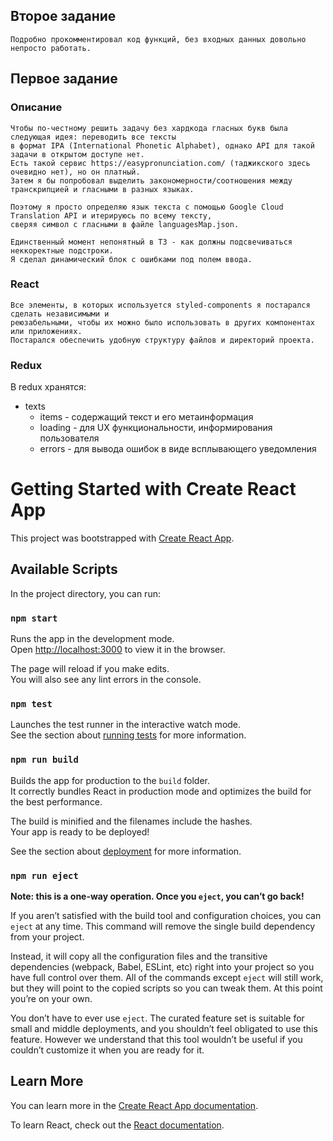 ## Второе задание 
    Подробно прокомментировал код функций, без входных данных довольно непросто работать.
## Первое задание
  ### Описание
    Чтобы по-честному решить задачу без хардкода гласных букв была следующая идея: переводить все тексты
    в формат IPA (International Phonetic Alphabet), однако API для такой задачи в открытом доступе нет.
    Есть такой сервис https://easypronunciation.com/ (таджикского здесь очевидно нет), но он платный.  
    Затем я бы попробовал выделить закономерности/соотношения между транскрипцией и гласными в разных языках.
    
    Поэтому я просто определяю язык текста с помощью Google Cloud Translation API и итерируюсь по всему тексту,
    сверяя символ с гласными в файле languagesMap.json.  
    
    Единственный момент непонятный в ТЗ - как должны подсвечиваться неккоректные подстроки. 
    Я сделал динамический блок с ошибками под полем ввода.
  ### React
    Все элементы, в которых используется styled-components я постарался сделать независимыми и 
    реюзабельными, чтобы их можно было использовать в других компонентах или приложениях.
    Постарался обеспечить удобную структуру файлов и директорий проекта.
  ### Redux
  В redux хранятся:
  - texts  
    - items - содержащий текст и его метаинформация
    - loading - для UX функциональности, информирования пользователя
    - errors - для вывода ошибок в виде всплывающего уведомления
   

# Getting Started with Create React App

This project was bootstrapped with [Create React App](https://github.com/facebook/create-react-app).

## Available Scripts

In the project directory, you can run:

### `npm start`

Runs the app in the development mode.\
Open [http://localhost:3000](http://localhost:3000) to view it in the browser.

The page will reload if you make edits.\
You will also see any lint errors in the console.

### `npm test`

Launches the test runner in the interactive watch mode.\
See the section about [running tests](https://facebook.github.io/create-react-app/docs/running-tests) for more information.

### `npm run build`

Builds the app for production to the `build` folder.\
It correctly bundles React in production mode and optimizes the build for the best performance.

The build is minified and the filenames include the hashes.\
Your app is ready to be deployed!

See the section about [deployment](https://facebook.github.io/create-react-app/docs/deployment) for more information.

### `npm run eject`

**Note: this is a one-way operation. Once you `eject`, you can’t go back!**

If you aren’t satisfied with the build tool and configuration choices, you can `eject` at any time. This command will remove the single build dependency from your project.

Instead, it will copy all the configuration files and the transitive dependencies (webpack, Babel, ESLint, etc) right into your project so you have full control over them. All of the commands except `eject` will still work, but they will point to the copied scripts so you can tweak them. At this point you’re on your own.

You don’t have to ever use `eject`. The curated feature set is suitable for small and middle deployments, and you shouldn’t feel obligated to use this feature. However we understand that this tool wouldn’t be useful if you couldn’t customize it when you are ready for it.

## Learn More

You can learn more in the [Create React App documentation](https://facebook.github.io/create-react-app/docs/getting-started).

To learn React, check out the [React documentation](https://reactjs.org/).
